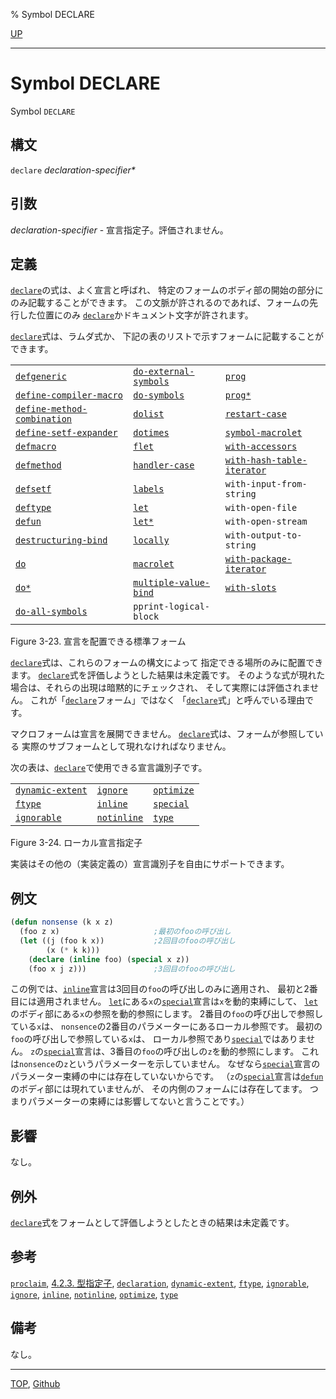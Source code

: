 % Symbol DECLARE

[UP](3.8.html)  

---

# Symbol **DECLARE**


Symbol `DECLARE`


## 構文

`declare` *declaration-specifier\**


## 引数

*declaration-specifier* - 宣言指定子。評価されません。


## 定義

[`declare`](3.8.declare.html)の式は、よく宣言と呼ばれ、
特定のフォームのボディ部の開始の部分にのみ記載することができます。
この文脈が許されるのであれば、フォームの先行した位置にのみ
[`declare`](3.8.declare.html)かドキュメント文字が許されます。

[`declare`](3.8.declare.html)式は、ラムダ式か、
下記の表のリストで示すフォームに記載することができます。

|                           |                      |                                |
|---------------------------|----------------------|--------------------------------|
|[`defgeneric`](7.7.defgeneric.html)          |[`do-external-symbols`](11.2.do-symbols.html) |[`prog`](5.3.prog.html)                |
|[`define-compiler-macro`](3.8.define-compiler-macro.html) |[`do-symbols`](11.2.do-symbols.html)   |[`prog*`](5.3.prog.html)                    |
|[`define-method-combination`](7.7.define-method-combination.html) |[`dolist`](6.2.dolist.html)   |[`restart-case`](9.2.restart-case.html)             |
|[`define-setf-expander`](5.3.define-setf-expander.html) |[`dotimes`](6.2.dotimes.html)       |[`symbol-macrolet`](3.8.symbol-macrolet.html)          |
|[`defmacro`](3.8.defmacro.html)            |[`flet`](5.3.flet.html)           |[`with-accessors`](7.7.with-accessors.html)           |
|[`defmethod`](7.7.defmethod.html)           |[`handler-case`](9.2.handler-case.html)   |[`with-hash-table-iterator`](18.2.with-hash-table-iterator.html) |
|[`defsetf`](5.3.defsetf.html)             |[`labels`](5.3.flet.html)         |`with-input-from-string`   |
|[`deftype`](4.4.deftype.html)             |[`let`](5.3.let.html)            |`with-open-file`           |
|[`defun`](5.3.defun.html)               |[`let*`](5.3.let.html)           |`with-open-stream`         |
|[`destructuring-bind`](5.3.destructuring-bind.html)  |[`locally`](3.8.locally.html)        |`with-output-to-string`    |
|[`do`](6.2.do.html)                  |[`macrolet`](5.3.flet.html)       |[`with-package-iterator`](11.2.with-package-iterator.html)    |
|[`do*`](6.2.do.html)                 |[`multiple-value-bind`](5.3.multiple-value-bind.html) |[`with-slots`](7.7.with-slots.html)          |
|[`do-all-symbols`](11.2.do-symbols.html)      |`pprint-logical-block` |                          |

Figure 3-23. 宣言を配置できる標準フォーム

[`declare`](3.8.declare.html)式は、これらのフォームの構文によって
指定できる場所のみに配置できます。
[`declare`](3.8.declare.html)式を評価しようとした結果は未定義です。
そのような式が現れた場合は、それらの出現は暗黙的にチェックされ、
そして実際には評価されません。
これが「[`declare`](3.8.declare.html)フォーム」ではなく
「[`declare`](3.8.declare.html)式」と呼んでいる理由です。

マクロフォームは宣言を展開できません。
[`declare`](3.8.declare.html)式は、フォームが参照している
実際のサブフォームとして現れなければなりません。

次の表は、[`declare`](3.8.declare.html)で使用できる宣言識別子です。

|                      |                 |                |
|----------------------|-----------------|----------------|
|[`dynamic-extent`](3.8.dynamic-extent.html) |[`ignore`](3.8.ignore.html)    |[`optimize`](3.8.optimize.html) |
|[`ftype`](3.8.ftype.html)          |[`inline`](3.8.inline.html)    |[`special`](3.8.special.html)  |
|[`ignorable`](3.8.ignore.html)      |[`notinline`](3.8.inline.html) |[`type`](3.8.type.html)     |

Figure 3-24. ローカル宣言指定子

実装はその他の（実装定義の）宣言識別子を自由にサポートできます。


## 例文

```lisp
(defun nonsense (k x z)
  (foo z x)                     ;最初のfooの呼び出し
  (let ((j (foo k x))           ;2回目のfooの呼び出し
        (x (* k k)))
    (declare (inline foo) (special x z))
    (foo x j z)))               ;3回目のfooの呼び出し
```

この例では、[`inline`](3.8.inline.html)宣言は3回目の`foo`の呼び出しのみに適用され、
最初と2番目には適用されません。
[`let`](5.3.let.html)にある`x`の[`special`](3.8.special.html)宣言は`x`を動的束縛にして、
[`let`](5.3.let.html)のボディ部にある`x`の参照を動的参照にします。
2番目の`foo`の呼び出しで参照している`x`は、
`nonsence`の2番目のパラメーターにあるローカル参照です。
最初の`foo`の呼び出しで参照している`x`は、
ローカル参照であり[`special`](3.8.special.html)ではありません。
`z`の[`special`](3.8.special.html)宣言は、3番目の`foo`の呼び出しの`z`を動的参照にします。
これは`nonsence`の`z`というパラメーターを示していません。
なぜなら[`special`](3.8.special.html)宣言のパラメーター束縛の中には存在していないからです。
（`z`の[`special`](3.8.special.html)宣言は[`defun`](5.3.defun.html)のボディ部には現れていませんが、
その内側のフォームには存在してます。
つまりパラメーターの束縛には影響してないと言うことです。）


## 影響

なし。


## 例外

[`declare`](3.8.declare.html)式をフォームとして評価しようとしたときの結果は未定義です。


## 参考

[`proclaim`](3.8.proclaim.html),
[4.2.3. 型指定子](4.2.3.html),
[`declaration`](3.8.declaration.html),
[`dynamic-extent`](3.8.dynamic-extent.html),
[`ftype`](3.8.ftype.html),
[`ignorable`](3.8.ignore.html),
[`ignore`](3.8.ignore.html),
[`inline`](3.8.inline.html),
[`notinline`](3.8.inline.html),
[`optimize`](3.8.optimize.html),
[`type`](3.8.type.html)


## 備考

なし。


---
[TOP](index.html),  [Github](https://github.com/nptcl/npt-japanese)

